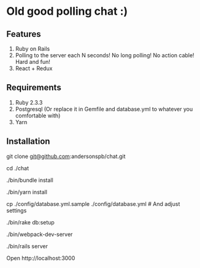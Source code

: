 # Old good polling chat :)

## Features
1. Ruby on Rails 
2. Polling to the server each N seconds! No long polling! No action cable! Hard and fun!
3. React + Redux

## Requirements
1. Ruby 2.3.3
2. Postgresql (Or replace it in Gemfile and database.yml to whatever you comfortable with)
3. Yarn

## Installation

git clone git@github.com:andersonspb/chat.git

cd ./chat

./bin/bundle install

./bin/yarn install

cp ./config/database.yml.sample ./config/database.yml # And adjust settings

./bin/rake db:setup

./bin/webpack-dev-server
 
./bin/rails server

Open http://localhost:3000




